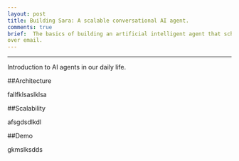 ```yaml
---
layout: post
title: Building Sara: A scalable conversational AI agent.
comments: true
brief:  The basics of building an artificial intelligent agent that schedules calendar invites
over email.
---
```



-----

Introduction to AI agents in our daily life.

##Architecture

fallfklsaslklsa

##Scalability

afsgdsdlkdl

##Demo

gkmslksdds
